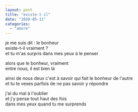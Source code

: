 ```yaml
---
layout: post
title: "existe-t-il"
date: "2020-05-11"
categories: 
  - "amore"
---
```


je me suis dit : le bonheur  
existe-t-il vraiment ?  
et tu m'as surpris dans mes yeux à le penser

alors que le bonheur, vraiment  
entre nous, il est bien là

ainsi de nous deux c'est à savoir qui fait le bonheur de l'autre  
et tu te vexes parfois de ne pas savoir y répondre

j'ai du mal à l'oublier  
et j'y pense tout haut des fois  
dans mes yeux quand tu me surprends
